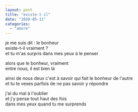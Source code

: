 ```yaml
---
layout: post
title: "existe-t-il"
date: "2020-05-11"
categories: 
  - "amore"
---
```


je me suis dit : le bonheur  
existe-t-il vraiment ?  
et tu m'as surpris dans mes yeux à le penser

alors que le bonheur, vraiment  
entre nous, il est bien là

ainsi de nous deux c'est à savoir qui fait le bonheur de l'autre  
et tu te vexes parfois de ne pas savoir y répondre

j'ai du mal à l'oublier  
et j'y pense tout haut des fois  
dans mes yeux quand tu me surprends
